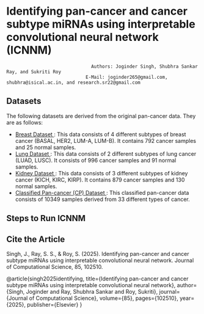 # Identifying pan-cancer and cancer subtype miRNAs using interpretable convolutional neural network (ICNNM)
                                   Authors: Joginder Singh, Shubhra Sankar Ray, and Sukriti Roy
                                 E-Mail: joginder265@gmail.com, shubhra@isical.ac.in, and research.sr22@gmail.com

## Datasets
The following datasets are derived from the original pan-cancer data. They are as follows:  
- <a href = "https://drive.google.com/file/d/1JEuFi3w0DlIRmUft3fjdHh8asn8hIu8J/view">Breast Dataset </a> : This data consists of 4 different subtypes of breast cancer (BASAL, HER2, LUM-A, LUM-B). It contains 792 cancer samples and 25 normal samples.  
- <a href = "https://drive.google.com/file/d/1DMWWqt4dqb4Ixq57QAyMiVdhdI1zJ1Wx/view">Lung Dataset </a> : This data consists of 2 different subtypes of lung cancer (LUAD, LUSC). It consists of 996 cancer samples and 91 normal samples.  
- <a href = "https://drive.google.com/file/d/1CR6wCbfdfqR3Dg7oZDtAy8kJPxD09RG4/view">Kidney Dataset </a> : This data consists of 3 different subtypes of kidney cancer (KICH, KIRC, KIRP). It contains 879 cancer samples and 130 normal samples.  
- <a href = "https://drive.google.com/file/d/1JaNfq2m87z1KtuFZrNWRvS-AbkmXK_49/view">Classified Pan-cancer (CP) Dataset </a> : This classified pan-cancer data consists of 10349 samples derived from 33 different types of cancer.

## Steps to Run ICNNM

## Cite the Article
Singh, J., Ray, S. S., & Roy, S. (2025). Identifying pan-cancer and cancer subtype miRNAs using interpretable convolutional neural network. Journal of Computational Science, 85, 102510.

@article{singh2025identifying,
  title={Identifying pan-cancer and cancer subtype miRNAs using interpretable convolutional neural network},
  author={Singh, Joginder and Ray, Shubhra Sankar and Roy, Sukriti},
  journal={Journal of Computational Science},
  volume={85},
  pages={102510},
  year={2025},
  publisher={Elsevier}
}



